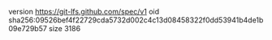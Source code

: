 version https://git-lfs.github.com/spec/v1
oid sha256:09526bef4f22729cda5732d002c4c13d08458322f0dd53941b4de1b09e729b57
size 3186
